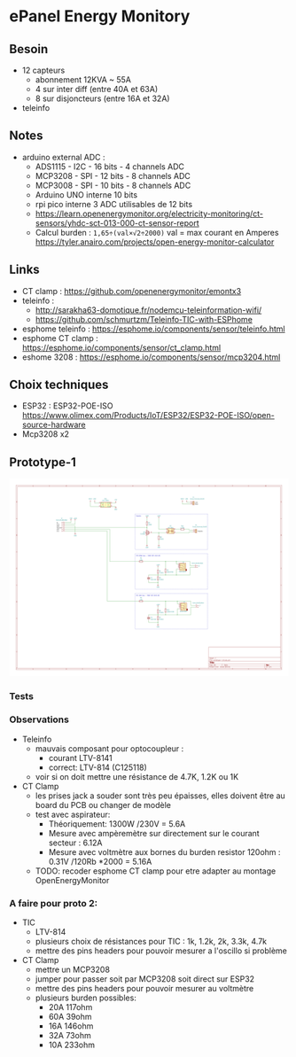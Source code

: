 # ePanel Energy Monitory

## Besoin

 - 12 capteurs
   - abonnement 12KVA ~ 55A
   - 4 sur inter diff (entre 40A et 63A)
   - 8 sur disjoncteurs (entre 16A et 32A)
 - teleinfo
 
## Notes

 - arduino external ADC :
   - ADS1115 - I2C - 16 bits - 4 channels ADC
   - MCP3208 - SPI - 12 bits - 8 channels ADC
   - MCP3008 - SPI - 10 bits - 8 channels ADC
   - Arduino UNO interne 10 bits
   - rpi pico interne 3 ADC utilisables de 12 bits
   - https://learn.openenergymonitor.org/electricity-monitoring/ct-sensors/yhdc-sct-013-000-ct-sensor-report
   - Calcul burden : `1,65÷(val×√2÷2000)` val = max courant en Amperes https://tyler.anairo.com/projects/open-energy-monitor-calculator

## Links

 - CT clamp : https://github.com/openenergymonitor/emontx3
 - teleinfo :
   - http://sarakha63-domotique.fr/nodemcu-teleinformation-wifi/
   - https://github.com/schmurtzm/Teleinfo-TIC-with-ESPhome
 - esphome teleinfo : https://esphome.io/components/sensor/teleinfo.html
 - esphome CT clamp : https://esphome.io/components/sensor/ct_clamp.html
 - eshome 3208 : https://esphome.io/components/sensor/mcp3204.html
## Choix techniques

 - ESP32 : ESP32-POE-ISO https://www.olimex.com/Products/IoT/ESP32/ESP32-POE-ISO/open-source-hardware
 - Mcp3208 x2

## Prototype-1

![](prototype-1/schematic.png)

### Tests

### Observations

- Teleinfo
  - mauvais composant pour optocoupleur :
    - courant LTV-8141
    - correct: LTV-814 (C125118)
  - voir si on doit mettre une résistance de 4.7K, 1.2K ou 1K
- CT Clamp
  - les prises jack a souder sont très peu épaisses, elles doivent être au board du PCB ou changer de modèle
  - test avec aspirateur:
    - Théoriquement: 1300W /230V = 5.6A
    - Mesure avec ampèremètre sur directement sur le courant secteur : 6.12A
    - Mesure avec voltmètre aux bornes du burden resistor 120ohm : 0.31V /120Rb *2000 = 5.16A
  - TODO: recoder esphome CT clamp pour etre adapter au montage OpenEnergyMonitor

### A faire pour proto 2:

- TIC
  - LTV-814
  - plusieurs choix de résistances pour TIC : 1k, 1.2k, 2k, 3.3k, 4.7k
  - mettre des pins headers pour pouvoir mesurer a l'oscillo si problème
- CT Clamp
  - mettre un MCP3208
  - jumper pour passer soit par MCP3208 soit direct sur ESP32
  - mettre des pins headers pour pouvoir mesurer au voltmètre
  - plusieurs burden possibles:
    - 20A 117ohm
    - 60A 39ohm
    - 16A 146ohm
    - 32A 73ohm
    - 10A 233ohm
